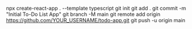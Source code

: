 npx create-react-app . --template typescript
git init
git add .
git commit -m "Initial To-Do List App"
git branch -M main
git remote add origin https://github.com/YOUR_USERNAME/todo-app.git
git push -u origin main

